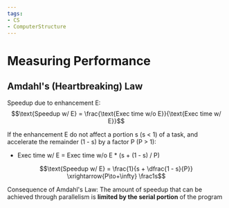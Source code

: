 ```yaml
---
tags:
- CS
- ComputerStructure
---
```

Measuring Performance
===
## Amdahl's (Heartbreaking) Law
Speedup due to enhancement E:
$$\text{Speedup w/ E} = \frac{\text{Exec time w/o E}}{\text{Exec time w/ E}}$$

If the enhancement E do not affect a portion s (s < 1) of a task, and accelerate the remainder (1 - s) by a factor P (P > 1):
- Exec time w/ E = Exec time w/o E * (s + (1 - s) / P)

$$\text{Speedup w/ E} = \frac{1}{s + \dfrac{1 - s}{P}} \xrightarrow{P\to+\infty} \frac1s$$

Consequence of Amdahl's Law:
The amount of speedup that can be achieved through parallelism is **limited by the serial portion** of the program
